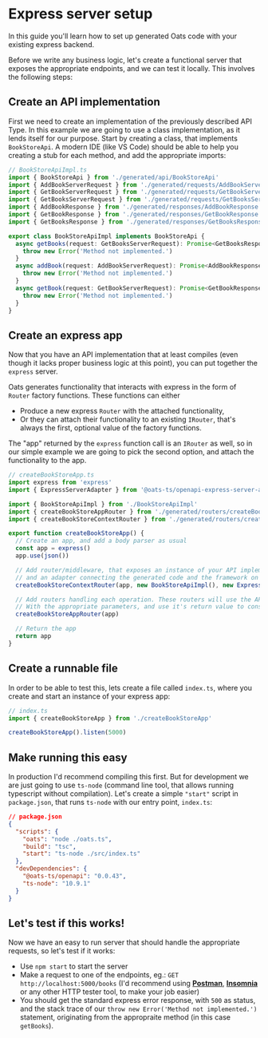 # Express server setup

In this guide you'll learn how to set up generated Oats code with your existing express backend.

Before we write any business logic, let's create a functional server that exposes the appropriate endpoints, and we can test it locally. This involves the following steps:

## Create an API implementation

First we need to create an implementation of the previously described API Type. In this example we are going to use a class implementation, as it lends itself for our purpose. Start by creating a class, that implements `BookStoreApi`. A modern IDE (like VS Code) should be able to help you creating a stub for each method, and add the appropriate imports:

```typescript
// BookStoreApiImpl.ts
import { BookStoreApi } from './generated/api/BookStoreApi'
import { AddBookServerRequest } from './generated/requests/AddBookServerRequest'
import { GetBookServerRequest } from './generated/requests/GetBookServerRequest'
import { GetBooksServerRequest } from './generated/requests/GetBooksServerRequest'
import { AddBookResponse } from './generated/responses/AddBookResponse'
import { GetBookResponse } from './generated/responses/GetBookResponse'
import { GetBooksResponse } from './generated/responses/GetBooksResponse'

export class BookStoreApiImpl implements BookStoreApi {
  async getBooks(request: GetBooksServerRequest): Promise<GetBooksResponse> {
    throw new Error('Method not implemented.')
  }
  async addBook(request: AddBookServerRequest): Promise<AddBookResponse> {
    throw new Error('Method not implemented.')
  }
  async getBook(request: GetBookServerRequest): Promise<GetBookResponse> {
    throw new Error('Method not implemented.')
  }
}
```

## Create an express app

Now that you have an API implementation that at least compiles (even though it lacks proper business logic at this point), you can put together the `express` server.

Oats generates functionality that interacts with express in the form of `Router` factory functions. These functions can either

- Produce a new express `Router` with the attached functionality,
- Or they can attach their functionality to an existing `IRouter`, that's always the first, optional value of the factory functions.

The "app" returned by the `express` function call is an `IRouter` as well, so in our simple example we are going to pick the second option, and attach the functionality to the app.

```typescript
// createBookStoreApp.ts
import express from 'express'
import { ExpressServerAdapter } from '@oats-ts/openapi-express-server-adapter'

import { BookStoreApiImpl } from './BookStoreApiImpl'
import { createBookStoreAppRouter } from './generated/routers/createBookStoreAppRouter'
import { createBookStoreContextRouter } from './generated/routers/createBookStoreContextRouter'

export function createBookStoreApp() {
  // Create an app, and add a body parser as usual
  const app = express()
  app.use(json())

  // Add router/middleware, that exposes an instance of your API implementation,
  // and an adapter connecting the generated code and the framework on response.locals.
  createBookStoreContextRouter(app, new BookStoreApiImpl(), new ExpressServerAdapter())

  // Add routers handling each operation. These routers will use the API implementation
  // With the appropriate parameters, and use it's return value to construct a response.
  createBookStoreAppRouter(app)

  // Return the app
  return app
}
```

## Create a runnable file

In order to be able to test this, lets create a file called `index.ts`, where you create and start an instance of your express app:

```typescript
// index.ts
import { createBookStoreApp } from './createBookStoreApp'

createBookStoreApp().listen(5000)
```

## Make running this easy

In production I'd recommend compiling this first. But for development we are just going to use `ts-node` (command line tool, that allows running typescript without compilation). Let's create a simple `"start"` script in `package.json`, that runs `ts-node` with our entry point, `index.ts`:

```json
// package.json
{
  "scripts": {
    "oats": "node ./oats.ts",
    "build": "tsc",
    "start": "ts-node ./src/index.ts"
  },
  "devDependencies": {
    "@oats-ts/openapi": "0.0.43",
    "ts-node": "10.9.1"
  }
}
```

## Let's test if this works!

Now we have an easy to run server that should handle the appropriate requests, so let's test if it works:

- Use `npm start` to start the server
- Make a request to one of the endpoints, eg.: `GET http://localhost:5000/books` (I'd recommend using [**Postman**](https://www.postman.com), [**Insomnia**](https://insomnia.rest) or any other HTTP tester tool, to make your job easier)
- You should get the standard express error response, with `500` as status, and the stack trace of our `throw new Error('Method not implemented.')` statement, originating from the appropraite method (in this case `getBooks`).
